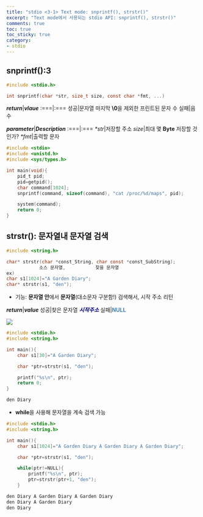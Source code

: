 ```yaml
---
title: "stdio <3-1> Text mode: snprintf(), strstr()"
excerpt: "Text mode에서 사용되는 stdio API: snprintf(), strstr()"
comments: true
toc: true
toc_sticky: true
category:
- stdio
---
```

## snprintf():3
  
```c
#include <stdio.h>

int snprintf(char *str, size_t size, const char *fmt, ...)
```

***return***|***vlaue***
:===|:===
성공|문자열 마지막 **\0**을 제외한 프린트된 문자 수 
실패|음수

***parameter***|***Description***
:===|:===
_\*str_|저장할 주소
_size_|최대 몇 **Byte** 저장할 것인가?
_\*fmt_|출력할 문자

```c
#include <stdio>
#include <unistd.h>
#include <sys/types.h>

int main(void){
	pid_t pid;
	pid=getpid();
	char command[1024];
	snprintf(command, sizeof(command), "cat /proc/%d/maps", pid);

	system(command);
	return 0;
}
```

## strstr(): 문자열내 문자열 검색
```c
#include <string.h>

char* strstr(char *const_String, char const *const_SubString);
			소스 문자열,　　　　　　 찾을 문자열
ex)
char s1[1024]="A Garden Diary";
char* strstr(s1, "den");
```
- 기능: **문자열 안**에서 **문자열**(대소문자 구분함!) 검색해서, 시작 주소 리턴

***return***|***value***
성공|찾은 문자열 <span style="color:navy">***시작주소***</span>
실패|<span style="color:steelblue">**NULL**</span>

<img src="img1.png">

```c
#include <stdio.h>
#include <string.h>

int main(){
	char s1[30]="A Garden Diary";

	char *ptr=strstr(s1, "den");

	printf("%s\n", ptr);
	return 0;
}
```
  
```bash
den Diary
```

- **while**을 사용해 문자열을 계속 검색 가능
  
```c
#include <stdio.h>
#include <string.h>

int main(){
	char s1[1024]="A Garden Diary A Garden Diary A Garden Diary";

	char *ptr=strstr(s1, "den");

	while(ptr!=NULL){
		printf("%s\n", ptr);
		ptr=strstr(ptr+1, "den");
	}
```
  
```bash
den Diary A Garden Diary A Garden Diary
den Diary A Garden Diary
den Diary
```




